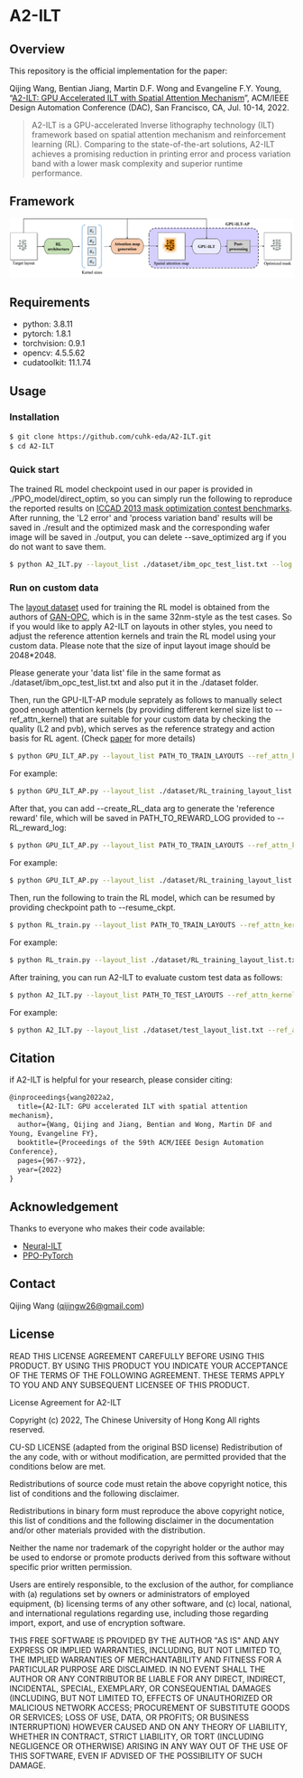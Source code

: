 # A2-ILT

## Overview

This repository is the official implementation for the paper: 

Qijing Wang, Bentian Jiang, Martin D.F. Wong and Evangeline F.Y. Young, “[A2-ILT: GPU Accelerated ILT with Spatial Attention Mechanism](https://dl.acm.org/doi/abs/10.1145/3489517.3530579)”, ACM/IEEE Design Automation Conference (DAC), San Francisco, CA, Jul. 10-14, 2022.


> A2-ILT is a GPU-accelerated Inverse lithography technology (ILT) framework based on spatial attention mechanism and reinforcement learning (RL). Comparing to the state-of-the-art solutions, A2-ILT achieves a promising reduction in printing error and process variation band with a lower mask complexity and superior runtime performance.

## Framework

<img src='figures/overview.png' width='700'>

## Requirements

-   python: 3.8.11
-   pytorch: 1.8.1
-   torchvision: 0.9.1
-   opencv: 4.5.5.62
-   cudatoolkit: 11.1.74


## Usage

### Installation

~~~bash
$ git clone https://github.com/cuhk-eda/A2-ILT.git
$ cd A2-ILT
~~~

### Quick start

The trained RL model checkpoint used in our paper is provided in ./PPO_model/direct_optim, so you can simply run the following to reproduce the reported results on [ICCAD 2013 mask optimization contest benchmarks](https://ieeexplore.ieee.org/document/6691131). After running, the 'L2 error' and 'process variation band' results will be saved in ./result and the optimized mask and the corresponding wafer image will be saved in ./output, you can delete --save_optimized arg if you do not want to save them.

~~~bash
$ python A2_ILT.py --layout_list ./dataset/ibm_opc_test_list.txt --log ./result/ibm_opc_test_l2_pvb.txt --ckpt best --save_optimized
~~~

### Run on custom data

The [layout dataset](https://github.com/phdyang007/GAN-OPC) used for training the RL model is obtained from the authors of [GAN-OPC](https://ieeexplore.ieee.org/document/8465816), which is in the same 32nm-style as the test cases. So if you would like to apply A2-ILT on layouts in other styles, you need to adjust the reference attention kernels and train the RL model using your custom data. Please note that the size of input layout image should be 2048*2048.

Please generate your 'data list' file in the same format as ./dataset/ibm_opc_test_list.txt and also put it in the ./dataset folder. 

Then, run the GPU-ILT-AP module seprately as follows to manually select good enough attention kernels (by providing different kernel size list to --ref_attn_kernel) that are suitable for your custom data by checking the quality (L2 and pvb), which serves as the reference strategy and action basis for RL agent. (Check [paper](https://dl.acm.org/doi/pdf/10.1145/3489517.3530579) for more details)

~~~bash
$ python GPU_ILT_AP.py --layout_list PATH_TO_TRAIN_LAYOUTS --ref_attn_kernel YOUR_REF_KERNELS
~~~

For example:

~~~bash
$ python GPU_ILT_AP.py --layout_list ./dataset/RL_training_layout_list.txt --ref_attn_kernel 5 30 50 70
~~~

After that, you can add --create_RL_data arg to generate the 'reference reward' file, which will be saved in PATH_TO_REWARD_LOG provided to --RL_reward_log:

~~~bash
$ python GPU_ILT_AP.py --layout_list PATH_TO_TRAIN_LAYOUTS --ref_attn_kernel YOUR_REF_KERNELS --create_RL_data --RL_reward_log PATH_TO_REWARD_LOG
~~~

For example:

~~~bash
$ python GPU_ILT_AP.py --layout_list ./dataset/RL_training_layout_list.txt --ref_attn_kernel 5 30 50 70 --create_RL_data --RL_reward_log ./dataset/RL_ref_reward.txt
~~~

Then, run the following to train the RL model, which can be resumed by providing checkpoint path to --resume_ckpt.

~~~bash
$ python RL_train.py --layout_list PATH_TO_TRAIN_LAYOUTS --ref_attn_kernel YOUR_REF_KERNELS --ref_reward PATH_TO_REWARD_LOG --resume_ckpt None
~~~

For example:

~~~bash
$ python RL_train.py --layout_list ./dataset/RL_training_layout_list.txt --ref_attn_kernel 5 30 50 70 --ref_reward ./dataset/RL_ref_reward.txt --resume_ckpt None
~~~

After training, you can run A2-ILT to evaluate custom test data as follows:

~~~bash
$ python A2_ILT.py --layout_list PATH_TO_TEST_LAYOUTS --ref_attn_kernel YOUR_REF_KERNELS --log PATH_TO_LOG --ckpt CHECKPOINT_INDEX --save_optimized
~~~

For example:

~~~bash
$ python A2_ILT.py --layout_list ./dataset/test_layout_list.txt --ref_attn_kernel 5 30 50 70 --log ./result/custom_test_l2_pvb.txt --ckpt 50 --save_optimized
~~~


## Citation
if A2-ILT is helpful for your research, please consider citing:
```
@inproceedings{wang2022a2,
  title={A2-ILT: GPU accelerated ILT with spatial attention mechanism},
  author={Wang, Qijing and Jiang, Bentian and Wong, Martin DF and Young, Evangeline FY},
  booktitle={Proceedings of the 59th ACM/IEEE Design Automation Conference},
  pages={967--972},
  year={2022}
}
```

## Acknowledgement
Thanks to everyone who makes their code available:

- [Neural-ILT](https://github.com/cuhk-eda/neural-ilt)
- [PPO-PyTorch](https://github.com/nikhilbarhate99/PPO-PyTorch)

## Contact
Qijing Wang (qijingw26@gmail.com) 

## License
READ THIS LICENSE AGREEMENT CAREFULLY BEFORE USING THIS PRODUCT. BY USING THIS PRODUCT YOU INDICATE YOUR ACCEPTANCE OF THE TERMS OF THE FOLLOWING AGREEMENT. THESE TERMS APPLY TO YOU AND ANY SUBSEQUENT LICENSEE OF THIS PRODUCT.

License Agreement for A2-ILT

Copyright (c) 2022, The Chinese University of Hong Kong All rights reserved.

CU-SD LICENSE (adapted from the original BSD license) Redistribution of the any code, with or without modification, are permitted provided that the conditions below are met.

Redistributions of source code must retain the above copyright notice, this list of conditions and the following disclaimer.

Redistributions in binary form must reproduce the above copyright notice, this list of conditions and the following disclaimer in the documentation and/or other materials provided with the distribution.

Neither the name nor trademark of the copyright holder or the author may be used to endorse or promote products derived from this software without specific prior written permission.

Users are entirely responsible, to the exclusion of the author, for compliance with (a) regulations set by owners or administrators of employed equipment, (b) licensing terms of any other software, and (c) local, national, and international regulations regarding use, including those regarding import, export, and use of encryption software.

THIS FREE SOFTWARE IS PROVIDED BY THE AUTHOR "AS IS" AND ANY EXPRESS OR IMPLIED WARRANTIES, INCLUDING, BUT NOT LIMITED TO, THE IMPLIED WARRANTIES OF MERCHANTABILITY AND FITNESS FOR A PARTICULAR PURPOSE ARE DISCLAIMED. IN NO EVENT SHALL THE AUTHOR OR ANY CONTRIBUTOR BE LIABLE FOR ANY DIRECT, INDIRECT, INCIDENTAL, SPECIAL, EXEMPLARY, OR CONSEQUENTIAL DAMAGES (INCLUDING, BUT NOT LIMITED TO, EFFECTS OF UNAUTHORIZED OR MALICIOUS NETWORK ACCESS; PROCUREMENT OF SUBSTITUTE GOODS OR SERVICES; LOSS OF USE, DATA, OR PROFITS; OR BUSINESS INTERRUPTION) HOWEVER CAUSED AND ON ANY THEORY OF LIABILITY, WHETHER IN CONTRACT, STRICT LIABILITY, OR TORT (INCLUDING NEGLIGENCE OR OTHERWISE) ARISING IN ANY WAY OUT OF THE USE OF THIS SOFTWARE, EVEN IF ADVISED OF THE POSSIBILITY OF SUCH DAMAGE.